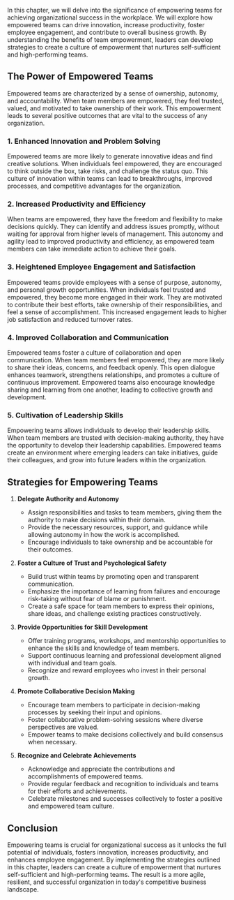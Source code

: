 
In this chapter, we will delve into the significance of empowering teams for achieving organizational success in the workplace. We will explore how empowered teams can drive innovation, increase productivity, foster employee engagement, and contribute to overall business growth. By understanding the benefits of team empowerment, leaders can develop strategies to create a culture of empowerment that nurtures self-sufficient and high-performing teams.

**The Power of Empowered Teams**
--------------------------------

Empowered teams are characterized by a sense of ownership, autonomy, and accountability. When team members are empowered, they feel trusted, valued, and motivated to take ownership of their work. This empowerment leads to several positive outcomes that are vital to the success of any organization.

### **1. Enhanced Innovation and Problem Solving**

Empowered teams are more likely to generate innovative ideas and find creative solutions. When individuals feel empowered, they are encouraged to think outside the box, take risks, and challenge the status quo. This culture of innovation within teams can lead to breakthroughs, improved processes, and competitive advantages for the organization.

### **2. Increased Productivity and Efficiency**

When teams are empowered, they have the freedom and flexibility to make decisions quickly. They can identify and address issues promptly, without waiting for approval from higher levels of management. This autonomy and agility lead to improved productivity and efficiency, as empowered team members can take immediate action to achieve their goals.

### **3. Heightened Employee Engagement and Satisfaction**

Empowered teams provide employees with a sense of purpose, autonomy, and personal growth opportunities. When individuals feel trusted and empowered, they become more engaged in their work. They are motivated to contribute their best efforts, take ownership of their responsibilities, and feel a sense of accomplishment. This increased engagement leads to higher job satisfaction and reduced turnover rates.

### **4. Improved Collaboration and Communication**

Empowered teams foster a culture of collaboration and open communication. When team members feel empowered, they are more likely to share their ideas, concerns, and feedback openly. This open dialogue enhances teamwork, strengthens relationships, and promotes a culture of continuous improvement. Empowered teams also encourage knowledge sharing and learning from one another, leading to collective growth and development.

### **5. Cultivation of Leadership Skills**

Empowering teams allows individuals to develop their leadership skills. When team members are trusted with decision-making authority, they have the opportunity to develop their leadership capabilities. Empowered teams create an environment where emerging leaders can take initiatives, guide their colleagues, and grow into future leaders within the organization.

**Strategies for Empowering Teams**
-----------------------------------

1. **Delegate Authority and Autonomy**

   * Assign responsibilities and tasks to team members, giving them the authority to make decisions within their domain.
   * Provide the necessary resources, support, and guidance while allowing autonomy in how the work is accomplished.
   * Encourage individuals to take ownership and be accountable for their outcomes.
2. **Foster a Culture of Trust and Psychological Safety**

   * Build trust within teams by promoting open and transparent communication.
   * Emphasize the importance of learning from failures and encourage risk-taking without fear of blame or punishment.
   * Create a safe space for team members to express their opinions, share ideas, and challenge existing practices constructively.
3. **Provide Opportunities for Skill Development**

   * Offer training programs, workshops, and mentorship opportunities to enhance the skills and knowledge of team members.
   * Support continuous learning and professional development aligned with individual and team goals.
   * Recognize and reward employees who invest in their personal growth.
4. **Promote Collaborative Decision Making**

   * Encourage team members to participate in decision-making processes by seeking their input and opinions.
   * Foster collaborative problem-solving sessions where diverse perspectives are valued.
   * Empower teams to make decisions collectively and build consensus when necessary.
5. **Recognize and Celebrate Achievements**

   * Acknowledge and appreciate the contributions and accomplishments of empowered teams.
   * Provide regular feedback and recognition to individuals and teams for their efforts and achievements.
   * Celebrate milestones and successes collectively to foster a positive and empowered team culture.

**Conclusion**
--------------

Empowering teams is crucial for organizational success as it unlocks the full potential of individuals, fosters innovation, increases productivity, and enhances employee engagement. By implementing the strategies outlined in this chapter, leaders can create a culture of empowerment that nurtures self-sufficient and high-performing teams. The result is a more agile, resilient, and successful organization in today's competitive business landscape.
